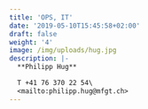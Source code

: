 ```yaml
---
title: 'OPS, IT'
date: '2019-05-10T15:45:58+02:00'
draft: false
weight: '4'
image: /img/uploads/hug.jpg
description: |-
  **Philipp Hug**

  T +41 76 370 22 54\
  <mailto:philipp.hug@mfgt.ch>
---
```


